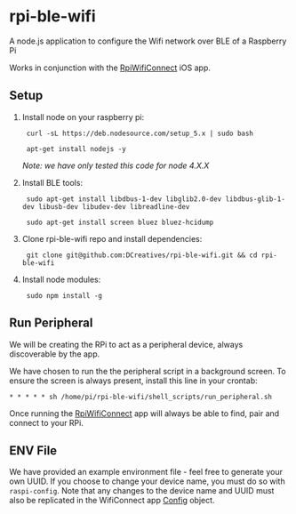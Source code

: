 # rpi-ble-wifi

A node.js application to configure the Wifi network over BLE of a Raspberry Pi

Works in conjunction with the [RpiWifiConnect](https://github.com/DCreatives/RpiWifiConnect) iOS app.


## Setup

1. Install node on your raspberry pi:
    
        curl -sL https://deb.nodesource.com/setup_5.x | sudo bash
    
        apt-get install nodejs -y
    
    *Note: we have only tested this code for node 4.X.X*


2. Install BLE tools:
    
        sudo apt-get install libdbus-1-dev libglib2.0-dev libdbus-glib-1-dev libusb-dev libudev-dev libreadline-dev
    
        sudo apt-get install screen bluez bluez-hcidump


3. Clone rpi-ble-wifi repo and install dependencies:
    
        git clone git@github.com:DCreatives/rpi-ble-wifi.git && cd rpi-ble-wifi


4. Install node modules:

        sudo npm install -g


## Run Peripheral

We will be creating the RPi to act as a peripheral device, always discoverable by the app.

We have chosen to run the the peripheral script in a background screen. To ensure the screen is always present, install
this line in your crontab:
    
    * * * * * sh /home/pi/rpi-ble-wifi/shell_scripts/run_peripheral.sh


Once running the [RpiWifiConnect](https://github.com/DCreatives/RpiWifiConnect) app will always be able to find, pair and connect to your RPi.

## ENV File

We have provided an example environment file - feel free to generate your own UUID. If you choose to change your device name, you must do so with `raspi-config`. Note that any changes to the device name and UUID must also be replicated in the WifiConnect app [Config](https://github.com/DCreatives/RpiWifiConnect/blob/master/WifiConnect/Config.swift) object.
    




